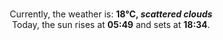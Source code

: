 <p  align="center"><br/>Currently, the weather is: <b> 18°C, <i>scattered clouds</i></b></br>Today, the sun rises at <b>05:49</b> and sets at <b>18:34</b>.</p>